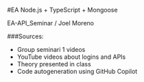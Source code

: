 #EA Node.js + TypeScript + Mongoose

EA-API_Seminar / Joel Moreno

###Sources:
  - Group seminari 1 videos
  - YouTube videos about logins and APIs
  - Theory presented in class
  - Code autogeneration  using GitHub Copilot


